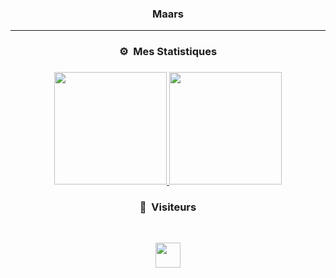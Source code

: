 ### <p align="center">Maars</p>

-----

### <p align="center">⚙️ &nbsp;Mes Statistiques</p>

### <p align="center"></p>

<p align="center">
  <a href="https://github.com/Maars1337">
    <img height="180em" src="https://github-readme-stats-eight-theta.vercel.app/api?username=Maars1337&show_icons=true&theme=chartreuse-dark&include_all_commits=true&locale=fr"/>
      <img height="180em" src="https://github-readme-stats.vercel.app/api/top-langs/?username=Maars1337&theme=chartreuse-dark"/>
  </a>
</p>

### <p align="center">👀 &nbsp;Visiteurs</p>
<br>
<p align="center">
  <img height="40em" src="https://profile-counter.glitch.me/Maars1337/count.svg" />
</p>
